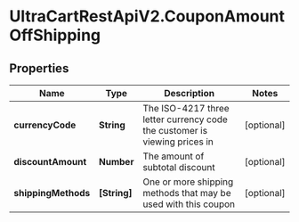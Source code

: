 # UltraCartRestApiV2.CouponAmountOffShipping

## Properties
Name | Type | Description | Notes
------------ | ------------- | ------------- | -------------
**currencyCode** | **String** | The ISO-4217 three letter currency code the customer is viewing prices in | [optional] 
**discountAmount** | **Number** | The amount of subtotal discount | [optional] 
**shippingMethods** | **[String]** | One or more shipping methods that may be used with this coupon | [optional] 


